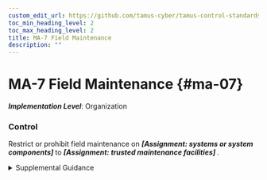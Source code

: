 ```yaml
---
custom_edit_url: https://github.com/tamus-cyber/tamus-control-standards/tree/main/content/tamus.edu/TAMUS_profile.xml
toc_min_heading_level: 2
toc_max_heading_level: 2
title: MA-7 Field Maintenance
description: ""
---
```


# MA-7 Field Maintenance {#ma-07}

_**Implementation Level**_: Organization

### Control

Restrict or prohibit field maintenance on <strong title="ma-07_odp.01"> <em>[Assignment: systems or system components]</em> </strong> to <strong title="ma-07_odp.02"> <em>[Assignment: trusted maintenance facilities]</em> </strong>.

<details>
  <summary>Supplemental Guidance</summary>

Field maintenance is the type of maintenance conducted on a system or system component after the system or component has been deployed to a specific site (i.e., operational environment). In certain instances, field maintenance (i.e., local maintenance at the site) may not be executed with the same degree of rigor or with the same quality control checks as depot maintenance. For critical systems designated as such by the organization, it may be necessary to restrict or prohibit field maintenance at the local site and require that such maintenance be conducted in trusted facilities with additional controls.

</details>

